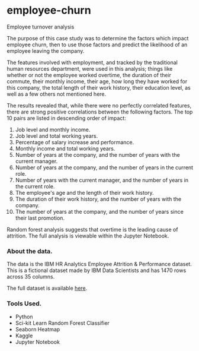 # employee-churn
Employee turnover analysis

The purpose of this case study was to determine the factors which impact employee churn, then to use those factors and predict the likelihood of an employee leaving the company. 

The features involved with employment, and tracked by the traditional human resources department, were used in this analysis; things like whether or not the employee worked overtime, the duration of their commute, their monthly income, their age, how long they have worked for this company, the total length of their work history, their education level, as well as a few others not mentioned here.

The results revealed that, while there were no perfectly correlated features, there are strong positive correlations between the following factors. The top 10 pairs are listed in descending order of impact:

 1. Job level and monthly income.
 2. Job level and total working years.
 3. Percentage of salary increase and performance.
 4. Monthly income and total working years.
 5. Number of years at the company, and the number of years with the current manager.
 6. Number of years at the company, and the number of years in the current role.
 7. Number of years with the current manager, and the number of years in the current role.
 8. The employee's age and the length of their work history.
 9. The duration of their work history, and the number of years with the company.
 10. The number of years at the company, and the number of years since their last promotion.

Random forest analysis suggests that overtime is the leading cause of attrition. 
The full analysis is viewable within the Jupyter Notebook.

### About the data.

The data is the IBM HR Analytics Employee Attrition & Performance dataset. This is a fictional dataset made by IBM Data Scientists and has 1470 rows across 35 columns.

The full dataset is available [here](https://www.kaggle.com/datasets/pavansubhasht/ibm-hr-analytics-attrition-dataset).

### Tools Used.

+ Python
+ Sci-kit Learn Random Forest Classifier
+ Seaborn Heatmap
+ Kaggle
+ Jupyter Notebook
